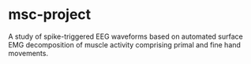# msc-project
A study of spike-triggered EEG waveforms based on automated surface EMG decomposition of muscle activity comprising primal and fine hand movements.
